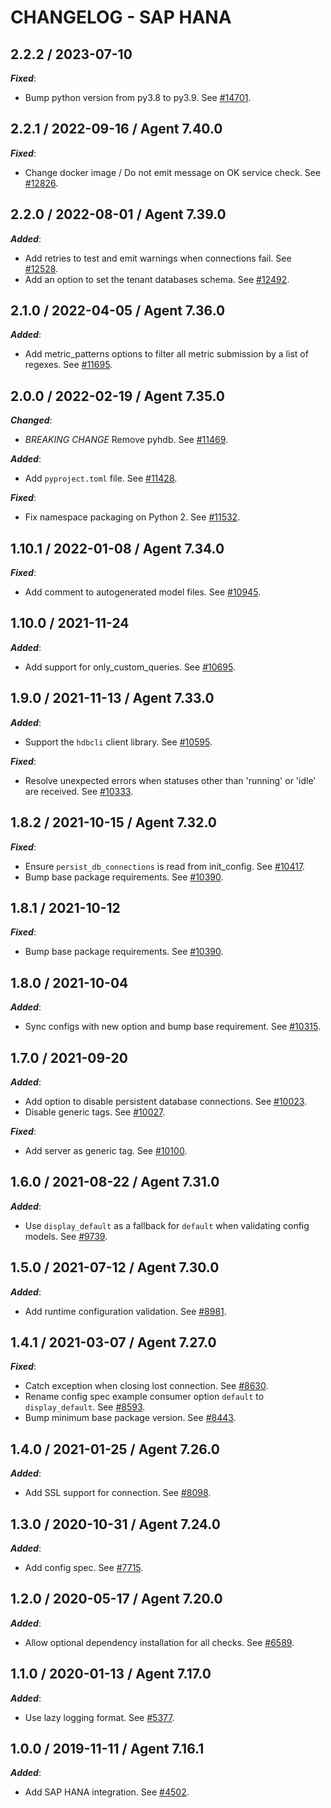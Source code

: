 # CHANGELOG - SAP HANA

## 2.2.2 / 2023-07-10

***Fixed***:

* Bump python version from py3.8 to py3.9. See [#14701](https://github.com/DataDog/integrations-core/pull/14701).

## 2.2.1 / 2022-09-16 / Agent 7.40.0

***Fixed***: 

* Change docker image / Do not emit message on OK service check. See [#12826](https://github.com/DataDog/integrations-core/pull/12826).


## 2.2.0 / 2022-08-01 / Agent 7.39.0

***Added***: 

* Add retries to test and emit warnings when connections fail. See [#12528](https://github.com/DataDog/integrations-core/pull/12528).
* Add an option to set the tenant databases schema. See [#12492](https://github.com/DataDog/integrations-core/pull/12492).


## 2.1.0 / 2022-04-05 / Agent 7.36.0

***Added***: 

* Add metric_patterns options to filter all metric submission by a list of regexes. See [#11695](https://github.com/DataDog/integrations-core/pull/11695).


## 2.0.0 / 2022-02-19 / Agent 7.35.0

***Changed***: 

* *BREAKING CHANGE* Remove pyhdb. See [#11469](https://github.com/DataDog/integrations-core/pull/11469).

***Added***: 

* Add `pyproject.toml` file. See [#11428](https://github.com/DataDog/integrations-core/pull/11428).

***Fixed***: 

* Fix namespace packaging on Python 2. See [#11532](https://github.com/DataDog/integrations-core/pull/11532).


## 1.10.1 / 2022-01-08 / Agent 7.34.0

***Fixed***: 

* Add comment to autogenerated model files. See [#10945](https://github.com/DataDog/integrations-core/pull/10945).


## 1.10.0 / 2021-11-24

***Added***: 

* Add support for only_custom_queries. See [#10695](https://github.com/DataDog/integrations-core/pull/10695).


## 1.9.0 / 2021-11-13 / Agent 7.33.0

***Added***: 

* Support the `hdbcli` client library. See [#10595](https://github.com/DataDog/integrations-core/pull/10595).

***Fixed***: 

* Resolve unexpected errors when statuses other than 'running' or 'idle' are received. See [#10333](https://github.com/DataDog/integrations-core/pull/10333).


## 1.8.2 / 2021-10-15 / Agent 7.32.0

***Fixed***: 

* Ensure `persist_db_connections` is read from init_config. See [#10417](https://github.com/DataDog/integrations-core/pull/10417).
* Bump base package requirements. See [#10390](https://github.com/DataDog/integrations-core/pull/10390).


## 1.8.1 / 2021-10-12

***Fixed***: 

* Bump base package requirements. See [#10390](https://github.com/DataDog/integrations-core/pull/10390).


## 1.8.0 / 2021-10-04

***Added***: 

* Sync configs with new option and bump base requirement. See [#10315](https://github.com/DataDog/integrations-core/pull/10315).


## 1.7.0 / 2021-09-20

***Added***: 

* Add option to disable persistent database connections. See [#10023](https://github.com/DataDog/integrations-core/pull/10023).
* Disable generic tags. See [#10027](https://github.com/DataDog/integrations-core/pull/10027).

***Fixed***: 

* Add server as generic tag. See [#10100](https://github.com/DataDog/integrations-core/pull/10100).


## 1.6.0 / 2021-08-22 / Agent 7.31.0

***Added***: 

* Use `display_default` as a fallback for `default` when validating config models. See [#9739](https://github.com/DataDog/integrations-core/pull/9739).


## 1.5.0 / 2021-07-12 / Agent 7.30.0

***Added***: 

* Add runtime configuration validation. See [#8981](https://github.com/DataDog/integrations-core/pull/8981).


## 1.4.1 / 2021-03-07 / Agent 7.27.0

***Fixed***: 

* Catch exception when closing lost connection. See [#8630](https://github.com/DataDog/integrations-core/pull/8630).
* Rename config spec example consumer option `default` to `display_default`. See [#8593](https://github.com/DataDog/integrations-core/pull/8593).
* Bump minimum base package version. See [#8443](https://github.com/DataDog/integrations-core/pull/8443).


## 1.4.0 / 2021-01-25 / Agent 7.26.0

***Added***: 

* Add SSL support for connection. See [#8098](https://github.com/DataDog/integrations-core/pull/8098).


## 1.3.0 / 2020-10-31 / Agent 7.24.0

***Added***: 

* Add config spec. See [#7715](https://github.com/DataDog/integrations-core/pull/7715).


## 1.2.0 / 2020-05-17 / Agent 7.20.0

***Added***: 

* Allow optional dependency installation for all checks. See [#6589](https://github.com/DataDog/integrations-core/pull/6589).


## 1.1.0 / 2020-01-13 / Agent 7.17.0

***Added***: 

* Use lazy logging format. See [#5377](https://github.com/DataDog/integrations-core/pull/5377).


## 1.0.0 / 2019-11-11 / Agent 7.16.1

***Added***: 

* Add SAP HANA integration. See [#4502](https://github.com/DataDog/integrations-core/pull/4502).


